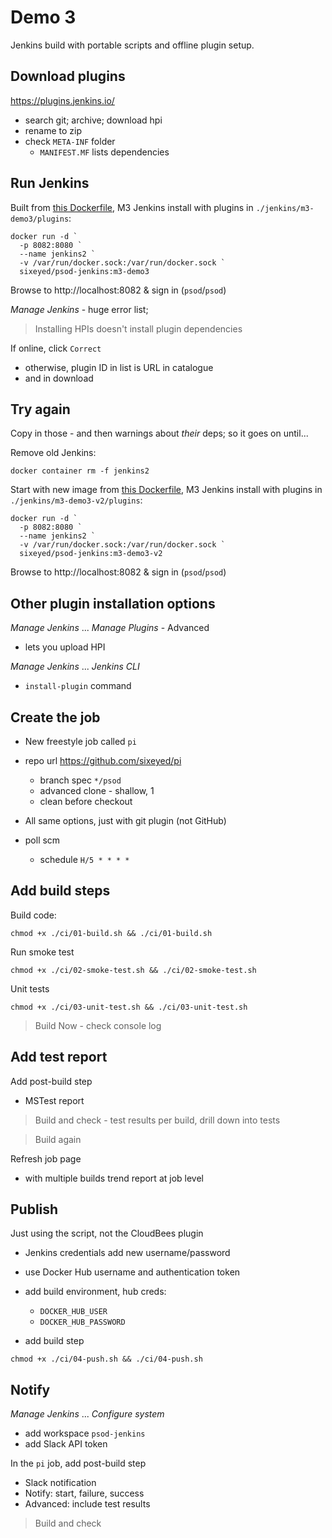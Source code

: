 # Demo 3

Jenkins build with portable scripts and offline plugin setup.

## Download plugins

https://plugins.jenkins.io/

- search git; archive; download hpi
- rename to zip
- check `META-INF` folder
  - `MANIFEST.MF` lists dependencies

## Run Jenkins

Built from [this Dockerfile](../jenkins/m3-demo3/Dockerfile), M3 Jenkins install with plugins in `./jenkins/m3-demo3/plugins`:

```
docker run -d `
  -p 8082:8080 `
  --name jenkins2 `
  -v /var/run/docker.sock:/var/run/docker.sock `
  sixeyed/psod-jenkins:m3-demo3
```

Browse to http://localhost:8082 & sign in (`psod`/`psod`)

_Manage Jenkins_ - huge error list;

> Installing HPIs doesn't install plugin dependencies

If online, click `Correct`

- otherwise, plugin ID in list is URL in catalogue
- and in download

## Try again

Copy in those - and then warnings about _their_ deps; so it goes on until...

Remove old Jenkins:

```
docker container rm -f jenkins2
```

Start with new image from [this Dockerfile](../jenkins/m3-demo3-v2/Dockerfile), M3 Jenkins install with plugins in `./jenkins/m3-demo3-v2/plugins`:

```
docker run -d `
  -p 8082:8080 `
  --name jenkins2 `
  -v /var/run/docker.sock:/var/run/docker.sock `
  sixeyed/psod-jenkins:m3-demo3-v2
```

Browse to http://localhost:8082 & sign in (`psod`/`psod`)

## Other plugin installation options

_Manage Jenkins_ ... _Manage Plugins_ - Advanced

- lets you upload HPI

_Manage Jenkins_ ... _Jenkins CLI_

- `install-plugin` command

## Create the job

- New freestyle job called `pi`
- repo url https://github.com/sixeyed/pi

  - branch spec `*/psod`
  - advanced clone - shallow, 1
  - clean before checkout

- All same options, just with git plugin (not GitHub)

- poll scm
  - schedule `H/5 * * * *`

## Add build steps

Build code:

```
chmod +x ./ci/01-build.sh && ./ci/01-build.sh
```

Run smoke test

```
chmod +x ./ci/02-smoke-test.sh && ./ci/02-smoke-test.sh
```

Unit tests

```
chmod +x ./ci/03-unit-test.sh && ./ci/03-unit-test.sh
```

> Build Now - check console log

## Add test report

Add post-build step

- MSTest report

> Build and check - test results per build, drill down into tests

> Build again

Refresh job page

- with multiple builds trend report at job level

## Publish

Just using the script, not the CloudBees plugin

- Jenkins credentials add new username/password
- use Docker Hub username and authentication token

- add build environment, hub creds:

  - `DOCKER_HUB_USER`
  - `DOCKER_HUB_PASSWORD`

- add build step

```
chmod +x ./ci/04-push.sh && ./ci/04-push.sh
```

## Notify

_Manage Jenkins_ ... _Configure system_

- add workspace `psod-jenkins`
- add Slack API token

In the `pi` job, add post-build step

- Slack notification
- Notify: start, failure, success
- Advanced: include test results

> Build and check
